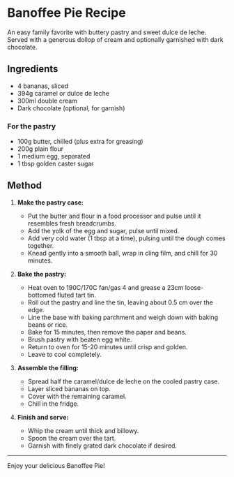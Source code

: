 # Banoffee Pie Recipe

An easy family favorite with buttery pastry and sweet dulce de leche. Served with a generous dollop of cream and optionally garnished with dark chocolate.

## Ingredients

- 4 bananas, sliced
- 394g caramel or dulce de leche
- 300ml double cream
- Dark chocolate (optional, for garnish)

### For the pastry
- 100g butter, chilled (plus extra for greasing)
- 200g plain flour
- 1 medium egg, separated
- 1 tbsp golden caster sugar

## Method

1. **Make the pastry case:**
   - Put the butter and flour in a food processor and pulse until it resembles fresh breadcrumbs.
   - Add the yolk of the egg and sugar, pulse until mixed.
   - Add very cold water (1 tbsp at a time), pulsing until the dough comes together.
   - Knead gently into a smooth ball, wrap in cling film, and chill for 30 minutes.

2. **Bake the pastry:**
   - Heat oven to 190C/170C fan/gas 4 and grease a 23cm loose-bottomed fluted tart tin.
   - Roll out the pastry and line the tin, leaving about 0.5 cm over the edge.
   - Line the base with baking parchment and weigh down with baking beans or rice.
   - Bake for 15 minutes, then remove the paper and beans.
   - Brush pastry with beaten egg white.
   - Return to oven for 15-20 minutes until crisp and golden.
   - Leave to cool completely.

3. **Assemble the filling:**
   - Spread half the caramel/dulce de leche on the cooled pastry case.
   - Layer sliced bananas on top.
   - Cover with the remaining caramel.
   - Chill in the fridge.

4. **Finish and serve:**
   - Whip the cream until thick and billowy.
   - Spoon the cream over the tart.
   - Garnish with finely grated dark chocolate if desired.

---

Enjoy your delicious Banoffee Pie!